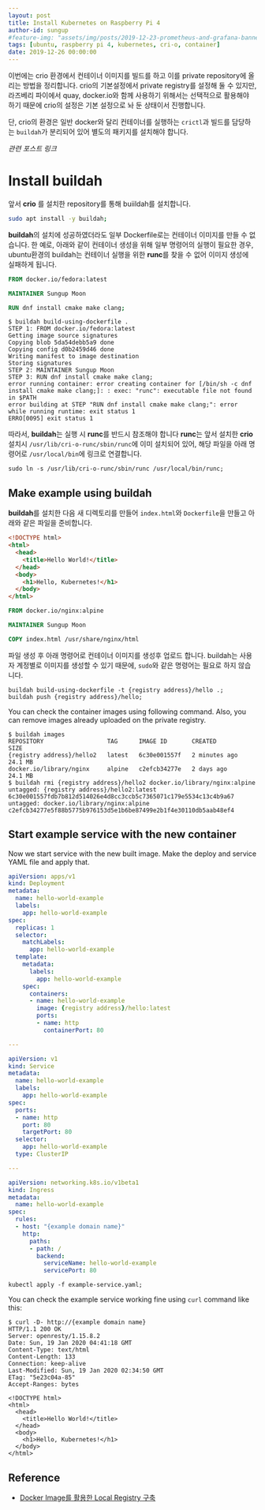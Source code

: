 ```yaml
---
layout: post
title: Install Kubernetes on Raspberry Pi 4
author-id: sungup
#feature-img: "assets/img/posts/2019-12-23-prometheus-and-grafana-banner.jpeg"
tags: [ubuntu, raspberry pi 4, kubernetes, cri-o, container]
date: 2019-12-26 00:00:00
---
```


이번에는 crio 환경에서 컨테이너 이미지를 빌드를 하고 이를 private repository에 올리는 방법을 정리합니다. crio의
기본설정에서 private registry를 설정해 둘 수 있지만, 라즈베리 파이에서 quay, docker.io와 함께 사용하기 위해서는
선택적으로 활용해야 하기 때문에 crio의 설정은 기본 설정으로 놔 둔 상태이서 진행합니다. 

단, crio의 환경은 일반 docker와 달리 컨테이너를 실행하는 `crictl`과 빌드를 담당하는 `buildah`가 분리되어 있어
별도의 패키지를 설치해야 합니다.

*관련 포스트 링크*

# Install buildah

앞서 **crio** 를 설치한 repository를 통해 buiildah를 설치합니다.

```bash
sudo apt install -y buildah;
```

**buildah**의 설치에 성공하였더라도 일부 Dockerfile로는 컨테이너 이미지를 만들 수 없습니다. 한 예로, 아래와 같이
컨테이너 생성을 위해 일부 명령어의 실행이 필요한 경우, ubuntu환경의 buildah는 컨테이너 실행을 위한 **runc**를 찾을
수 없어 이미지 생성에 실패하게 됩니다.

```dockerfile
FROM docker.io/fedora:latest

MAINTAINER Sungup Moon

RUN dnf install cmake make clang;
```

```text
$ buildah build-using-dockerfile .
STEP 1: FROM docker.io/fedora:latest
Getting image source signatures
Copying blob 5da54debb5a9 done
Copying config d0b2459d46 done
Writing manifest to image destination
Storing signatures
STEP 2: MAINTAINER Sungup Moon
STEP 3: RUN dnf install cmake make clang;
error running container: error creating container for [/bin/sh -c dnf install cmake make clang;]: : exec: "runc": executable file not found in $PATH
error building at STEP "RUN dnf install cmake make clang;": error while running runtime: exit status 1
ERRO[0095] exit status 1                                
```

따라서, **buildah**는 실행 시 **runc**를 반드시 참조해야 합니다 **runc**는 앞서 설치한 **crio**설치시
`/usr/lib/cri-o-runc/sbin/runc`에 이미 설치되어 있어, 해당 파일을 아래 명령어로 `/usr/local/bin`에
링크로 연결합니다.

```shell
sudo ln -s /usr/lib/cri-o-runc/sbin/runc /usr/local/bin/runc;
```

## Make example using buildah

**buildah**를 설치한 다음 새 디렉토리를 만들어 `index.html`와 `Dockerfile`을 만들고 아래와 같은 파일을
준비합니다.

```html
<!DOCTYPE html>
<html>
  <head>
    <title>Hello World!</title>
  </head>
  <body>
    <h1>Hello, Kubernetes!</h1>
  </body>
</html>
```

```dockerfile
FROM docker.io/nginx:alpine

MAINTAINER Sungup Moon

COPY index.html /usr/share/nginx/html
```

파일 생성 후 아래 명령어로 컨테이너 이미지를 생성후 업로드 합니다. buildah는 사용자 계정별로 이미지를 생성할 수 있기 때문에,
`sudo`와 같은 명령어는 필요로 하지 않습니다.

```shell
buildah build-using-dockerfile -t {registry address}/hello .;
buildah push {registry address}/hello;
```

You can check the container images using following command. Also, you can
remove images already uploaded on the private registry.

```text
$ buildah images
REPOSITORY                  TAG      IMAGE ID       CREATED         SIZE
{registry address}/hello2   latest   6c30e001557f   2 minutes ago   24.1 MB
docker.io/library/nginx     alpine   c2efcb34277e   2 days ago      24.1 MB          
$ buildah rmi {registry address}/hello2 docker.io/library/nginx:alpine
untagged: {registry address}/hello2:latest
6c30e001557fdb7b812d514026e4d8cc3ccb5c7365071c179e5534c13c4b9a67
untagged: docker.io/library/nginx:alpine
c2efcb34277e5f88b5775b976153d5e1b6be87499e2b1f4e30110db5aab48ef4
```

## Start example service with the new container

Now we start service with the new built image. Make the deploy and service YAML
file and apply that.

```yaml
apiVersion: apps/v1
kind: Deployment
metadata:
  name: hello-world-example
  labels:
    app: hello-world-example
spec:
  replicas: 1
  selector:
    matchLabels:
      app: hello-world-example
  template:
    metadata:
      labels:
        app: hello-world-example
    spec:
      containers:
      - name: hello-world-example
        image: {registry address}/hello:latest
        ports:
        - name: http
          containerPort: 80

---

apiVersion: v1
kind: Service
metadata:
  name: hello-world-example
  labels:
    app: hello-world-example
spec:
  ports:
  - name: http
    port: 80
    targetPort: 80
  selector:
    app: hello-world-example
  type: ClusterIP

---

apiVersion: networking.k8s.io/v1beta1
kind: Ingress
metadata:
  name: hello-world-example
spec:
  rules:
  - host: "{example domain name}"
    http:
      paths:
      - path: /
        backend:
          serviceName: hello-world-example
          servicePort: 80
```

```shell
kubectl apply -f example-service.yaml;
```

You can check the example service working fine using `curl` command like this:

```text
$ curl -D- http://{example domain name}
HTTP/1.1 200 OK
Server: openresty/1.15.8.2
Date: Sun, 19 Jan 2020 04:41:18 GMT
Content-Type: text/html
Content-Length: 133
Connection: keep-alive
Last-Modified: Sun, 19 Jan 2020 02:34:50 GMT
ETag: "5e23c04a-85"
Accept-Ranges: bytes

<!DOCTYPE html>
<html>
  <head>
    <title>Hello World!</title>
  </head>
  <body>
    <h1>Hello, Kubernetes!</h1>
  </body>
</html>
```

## Reference

- [Docker Image를 활용한 Local Registry 구축]

[Docker Image를 활용한 Local Registry 구축]: https://waspro.tistory.com/532
[Volumes]: https://kubernetes.io/docs/concepts/storage/volumes/
[PersistentVolume / PersistentVolumeClaim / StorageClassについて]: https://cstoku.dev/posts/2018/k8sdojo-12/
[Kubernetes Control-Plane Node에 Pod 띄울수 있는 방법 (Taints)]: https://17billion.github.io/kubernetes/2019/04/24/kubernetes_control_plane_working.html

[buildah]:https://github.com/containers/buildah/blob/master/install.md
[Steps To Build Apache Web Server Docker Image]: https://medium.com/@vi1996ash/steps-to-build-apache-web-server-docker-image-1a2f21504a8e
